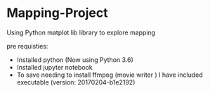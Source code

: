 # Mapping-Project

Using Python matplot lib library to explore mapping

pre requisties:

- Installed python (Now using Python 3.6)
- Installed jupyter notebook
- To save needing to install ffmpeg (movie writer ) I have included executable (version: 20170204-b1e2192)
